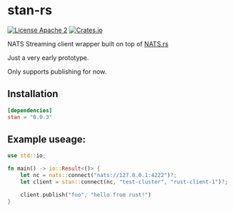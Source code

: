 # stan-rs
[![License Apache 2](https://img.shields.io/badge/License-Apache2-blue.svg)](https://www.apache.org/licenses/LICENSE-2.0)
[![Crates.io](https://img.shields.io/crates/v/stan.svg)](https://crates.io/crates/stan)

NATS Streaming client wrapper built on top of [NATS.rs](https://github.com/nats-io/nats.rs)

Just a very early prototype.

Only supports publishing for now.

## Installation

```toml
[dependencies]
stan = "0.0.3"
```

## Example useage:

```rust
use std::io;

fn main() -> io::Result<()> {
    let nc = nats::connect("nats://127.0.0.1:4222")?;
    let client = stan::connect(nc, "test-cluster", "rust-client-1")?;

    client.publish("foo", "hello from rust!")
}
```
